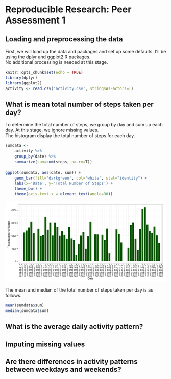 # Reproducible Research: Peer Assessment 1


## Loading and preprocessing the data

First, we will load up the data and packages and set up some defaults. 
I'll be using the dplyr and ggplot2 R packages.  
No additional processing is needed at this stage.


```r
knitr::opts_chunk$set(echo = TRUE)
library(dplyr)
library(ggplot2)
activity <- read.csv('activity.csv', stringsAsFactors=T)
```

## What is mean total number of steps taken per day?

To determine the total number of steps, we group by day and sum up each day. 
At this stage, we ignore missing values.  
The histogram display the total number of steps for each day.


```r
sumdata <- 
    activity %>%
    group_by(date) %>%
    summarize(sum=sum(steps, na.rm=T))

ggplot(sumdata, aes(date, sum)) + 
    geom_bar(fill='darkgreen', col='white', stat="identity") +
    labs(x='Date', y='Total Number of Steps') + 
    theme_bw() + 
    theme(axis.text.x = element_text(angle=90))
```

![](PA1_template_files/figure-html/tot_numsteps-1.png) 

The mean and median of the total number of steps taken per day is as follows.


```r
mean(sumdata$sum)
median(sumdata$sum)
```

## What is the average daily activity pattern?



## Imputing missing values



## Are there differences in activity patterns between weekdays and weekends?
